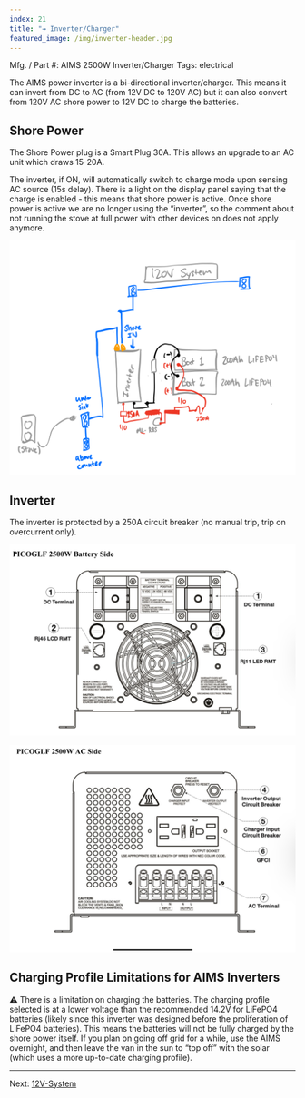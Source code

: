 ```yaml
---
index: 21
title: "→ Inverter/Charger"
featured_image: /img/inverter-header.jpg
---
```


Mfg. / Part #: AIMS 2500W Inverter/Charger
Tags: electrical

The AIMS power inverter is a bi-directional inverter/charger. This means it can invert from DC to AC (from 12V DC to 120V AC) but it can also convert from 120V AC shore power to 12V DC to charge the batteries. 

## Shore Power

The Shore Power plug is a Smart Plug 30A. This allows an upgrade to an AC unit which draws 15-20A. 

The inverter, if ON, will automatically switch to charge mode upon sensing AC source (15s delay). There is a light on the display panel saying that the charge is enabled - this means that shore power is active. Once shore power is active we are no longer using the “inverter”, so the comment about not running the stove at full power with other devices on does not apply anymore. 

![system-120v.png](img/system-120v.png)

## Inverter

The inverter is protected by a 250A circuit breaker (no manual trip, trip on overcurrent only).

![F522C33A-BBF1-45F7-97C5-2D2B02910307.jpeg](img/F522C33A-BBF1-45F7-97C5-2D2B02910307.jpeg)

![E50D8072-6840-43A5-90AE-3168B1C606FC.jpeg](img/E50D8072-6840-43A5-90AE-3168B1C606FC.jpeg)

## Charging Profile Limitations for AIMS Inverters

⚠️ There is a limitation on charging the batteries. The charging profile selected is at a lower voltage than the recommended 14.2V for LiFePO4 batteries (likely since this inverter was designed before the proliferation of LiFePO4 batteries). This means the batteries will not be fully charged by the shore power itself. If you plan on going off grid for a while, use the AIMS overnight, and then leave the van in the sun to “top off” with the solar (which uses a more up-to-date charging profile).

---

Next: [12V-System](12V-System.md)